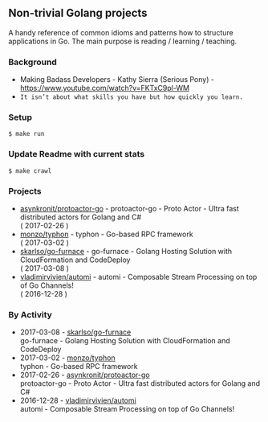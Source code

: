 ## Non-trivial Golang projects

A handy reference of common idioms and patterns how to structure applications in Go.
The main purpose is reading / learning / teaching.

### Background
  - Making Badass Developers - Kathy Sierra (Serious Pony) - https://www.youtube.com/watch?v=FKTxC9pl-WM
  - `It isn’t about what skills you have but how quickly you learn.`

### Setup

    $ make run

### Update Readme with current stats

    $ make crawl

### Projects
<!-- PROJECTS_LIST -->
- [asynkronit/protoactor-go](https://github.com/asynkronit/protoactor-go) - protoactor-go - Proto Actor - Ultra fast distributed actors for Golang and C# <br/> ( 2017-02-26 )
- [monzo/typhon](https://github.com/monzo/typhon) - typhon - Go-based RPC framework <br/> ( 2017-03-02 )
- [skarlso/go-furnace](https://github.com/skarlso/go-furnace) - go-furnace - Golang Hosting Solution with CloudFormation and CodeDeploy <br/> ( 2017-03-08 )
- [vladimirvivien/automi](https://github.com/vladimirvivien/automi) - automi - Composable Stream Processing on top of Go Channels! <br/> ( 2016-12-28 )
<!-- /PROJECTS_LIST -->

### By Activity
<!-- ACTIVITY_LIST -->
- 2017-03-08 - [skarlso/go-furnace](https://github.com/skarlso/go-furnace)  <br/> go-furnace - Golang Hosting Solution with CloudFormation and CodeDeploy
- 2017-03-02 - [monzo/typhon](https://github.com/monzo/typhon)  <br/> typhon - Go-based RPC framework
- 2017-02-26 - [asynkronit/protoactor-go](https://github.com/asynkronit/protoactor-go)  <br/> protoactor-go - Proto Actor - Ultra fast distributed actors for Golang and C#
- 2016-12-28 - [vladimirvivien/automi](https://github.com/vladimirvivien/automi)  <br/> automi - Composable Stream Processing on top of Go Channels!
<!-- /ACTIVITY_LIST -->